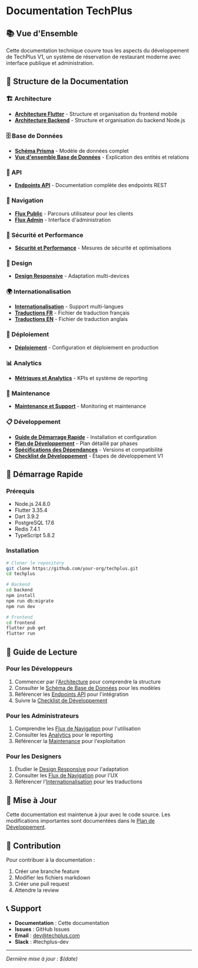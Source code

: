 # Documentation TechPlus

## 📚 Vue d'Ensemble

Cette documentation technique couvre tous les aspects du développement de TechPlus V1, un système de réservation de restaurant moderne avec interface publique et administration.

## 📁 Structure de la Documentation

### 🏗️ Architecture
- **[Architecture Flutter](architecture/flutter-architecture.md)** - Structure et organisation du frontend mobile
- **[Architecture Backend](architecture/backend-architecture.md)** - Structure et organisation du backend Node.js

### 🗄️ Base de Données
- **[Schéma Prisma](database/schema.prisma)** - Modèle de données complet
- **[Vue d'ensemble Base de Données](database/database-overview.md)** - Explication des entités et relations

### 🔌 API
- **[Endpoints API](api/endpoints.md)** - Documentation complète des endpoints REST

### 🧭 Navigation
- **[Flux Public](navigation/public-flow.md)** - Parcours utilisateur pour les clients
- **[Flux Admin](navigation/admin-flow.md)** - Interface d'administration

### 🔐 Sécurité et Performance
- **[Sécurité et Performance](security/security-performance.md)** - Mesures de sécurité et optimisations

### 🎨 Design
- **[Design Responsive](design/responsive-design.md)** - Adaptation multi-devices

### 🌍 Internationalisation
- **[Internationalisation](i18n/internationalization.md)** - Support multi-langues
- **[Traductions FR](assets/translations/fr.json)** - Fichier de traduction français
- **[Traductions EN](assets/translations/en.json)** - Fichier de traduction anglais

### 🚀 Déploiement
- **[Déploiement](deployment/deployment.md)** - Configuration et déploiement en production

### 📊 Analytics
- **[Métriques et Analytics](analytics/analytics.md)** - KPIs et système de reporting

### 🔧 Maintenance
- **[Maintenance et Support](maintenance/maintenance-support.md)** - Monitoring et maintenance

### 📋 Développement
- **[Guide de Démarrage Rapide](development/quick-start-guide.md)** - Installation et configuration
- **[Plan de Développement](development/development-plan.md)** - Plan détaillé par phases
- **[Spécifications des Dépendances](development/dependencies-specifications.md)** - Versions et compatibilité
- **[Checklist de Développement](development/checklist.md)** - Étapes de développement V1

## 🚀 Démarrage Rapide

### Prérequis
- Node.js 24.8.0
- Flutter 3.35.4
- Dart 3.9.2
- PostgreSQL 17.6
- Redis 7.4.1
- TypeScript 5.8.2

### Installation
```bash
# Cloner le repository
git clone https://github.com/your-org/techplus.git
cd techplus

# Backend
cd backend
npm install
npm run db:migrate
npm run dev

# Frontend
cd frontend
flutter pub get
flutter run
```

## 📖 Guide de Lecture

### Pour les Développeurs
1. Commencer par l'[Architecture](architecture/) pour comprendre la structure
2. Consulter le [Schéma de Base de Données](database/) pour les modèles
3. Référencer les [Endpoints API](api/) pour l'intégration
4. Suivre la [Checklist de Développement](development/checklist.md)

### Pour les Administrateurs
1. Comprendre les [Flux de Navigation](navigation/) pour l'utilisation
2. Consulter les [Analytics](analytics/) pour le reporting
3. Référencer la [Maintenance](maintenance/) pour l'exploitation

### Pour les Designers
1. Étudier le [Design Responsive](design/) pour l'adaptation
2. Consulter les [Flux de Navigation](navigation/) pour l'UX
3. Référencer l'[Internationalisation](i18n/) pour les traductions

## 🔄 Mise à Jour

Cette documentation est maintenue à jour avec le code source. Les modifications importantes sont documentées dans le [Plan de Développement](development/development-plan.md).

## 🤝 Contribution

Pour contribuer à la documentation :
1. Créer une branche feature
2. Modifier les fichiers markdown
3. Créer une pull request
4. Attendre la review

## 📞 Support

- **Documentation** : Cette documentation
- **Issues** : GitHub Issues
- **Email** : dev@techplus.com
- **Slack** : #techplus-dev

---

*Dernière mise à jour : $(date)*
